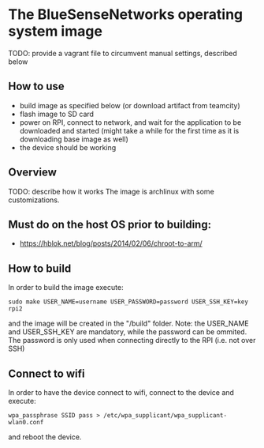 # The BlueSenseNetworks operating system image

TODO: provide a vagrant file to circumvent manual settings, described below

## How to use
* build image as specified below (or download artifact from teamcity)
* flash image to SD card
* power on RPI, connect to network, and wait for the application to be downloaded and started (might take a while for the first time as it is downloading base image as well)
* the device should be working

## Overview
TODO: describe how it works
The image is archlinux with some customizations.

## Must do on the host OS prior to building:

* https://hblok.net/blog/posts/2014/02/06/chroot-to-arm/

## How to build
In order to build the image execute:
```
sudo make USER_NAME=username USER_PASSWORD=password USER_SSH_KEY=key rpi2
```
and the image will be created in the "/build" folder.
Note: the USER_NAME and USER_SSH_KEY are mandatory, while the password can be ommited. The password is only used when connecting directly to the RPI (i.e. not over SSH)

## Connect to wifi
In order to have the device connect to wifi, connect to the device and execute:
```
wpa_passphrase SSID pass > /etc/wpa_supplicant/wpa_supplicant-wlan0.conf
```
and reboot the device.

